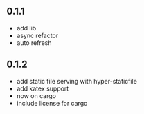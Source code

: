 ## 0.1.1
- add lib
- async refactor
- auto refresh 

## 0.1.2
- add static file serving with hyper-staticfile
- add katex support
- now on cargo
- include license for cargo

